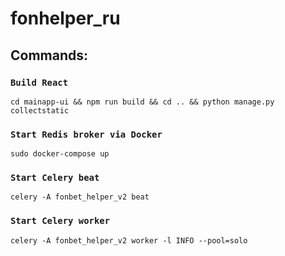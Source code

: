 # fonhelper_ru

## Commands:
### `Build React`
```
cd mainapp-ui && npm run build && cd .. && python manage.py collectstatic
```
### `Start Redis broker via Docker`
```
sudo docker-compose up
```
### `Start Celery beat`
```
celery -A fonbet_helper_v2 beat
```
### `Start Celery worker`
```
celery -A fonbet_helper_v2 worker -l INFO --pool=solo
```